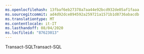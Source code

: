 ```yaml
---
ms.openlocfilehash: 13fbaf6eb27378a7aa44e92bcd932de05af1faaa
ms.sourcegitcommit: ad4d92dce894592a259721a1571b1d8736abacdb
ms.translationtype: MT
ms.contentlocale: it-IT
ms.lasthandoff: 08/04/2020
ms.locfileid: "87623013"
---
```

<span data-ttu-id="37e55-101">Transact\-SQL</span><span class="sxs-lookup"><span data-stu-id="37e55-101">Transact\-SQL</span></span>
